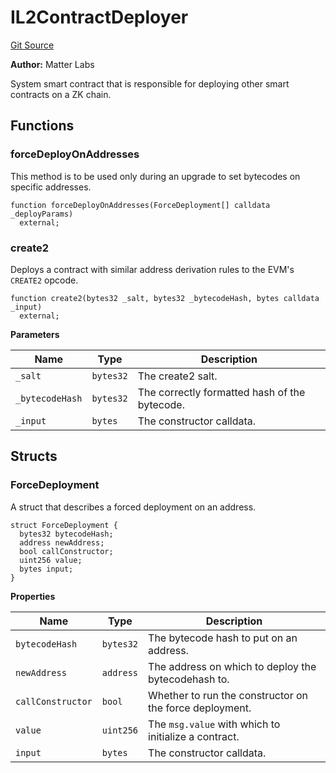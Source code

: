 # IL2ContractDeployer
[Git Source](https://github.com/matter-labs/zksync-contracts/blob/a1506a91fd7e3b73aa6fe10caf12e32f39e26211/contracts/l1-contracts/common/interfaces/IL2ContractDeployer.sol)

**Author:**
Matter Labs

System smart contract that is responsible for deploying other smart contracts on a ZK chain.


## Functions
### forceDeployOnAddresses

This method is to be used only during an upgrade to set bytecodes on specific addresses.


```solidity
function forceDeployOnAddresses(ForceDeployment[] calldata _deployParams)
  external;
```

### create2

Deploys a contract with similar address derivation rules to the EVM's `CREATE2` opcode.


```solidity
function create2(bytes32 _salt, bytes32 _bytecodeHash, bytes calldata _input)
  external;
```
**Parameters**

|Name|Type|Description|
|----|----|-----------|
|`_salt`|`bytes32`|The create2 salt.|
|`_bytecodeHash`|`bytes32`|The correctly formatted hash of the bytecode.|
|`_input`|`bytes`|The constructor calldata.|


## Structs
### ForceDeployment
A struct that describes a forced deployment on an address.


```solidity
struct ForceDeployment {
  bytes32 bytecodeHash;
  address newAddress;
  bool callConstructor;
  uint256 value;
  bytes input;
}
```

**Properties**

|Name|Type|Description|
|----|----|-----------|
|`bytecodeHash`|`bytes32`|The bytecode hash to put on an address.|
|`newAddress`|`address`|The address on which to deploy the bytecodehash to.|
|`callConstructor`|`bool`|Whether to run the constructor on the force deployment.|
|`value`|`uint256`|The `msg.value` with which to initialize a contract.|
|`input`|`bytes`|The constructor calldata.|

